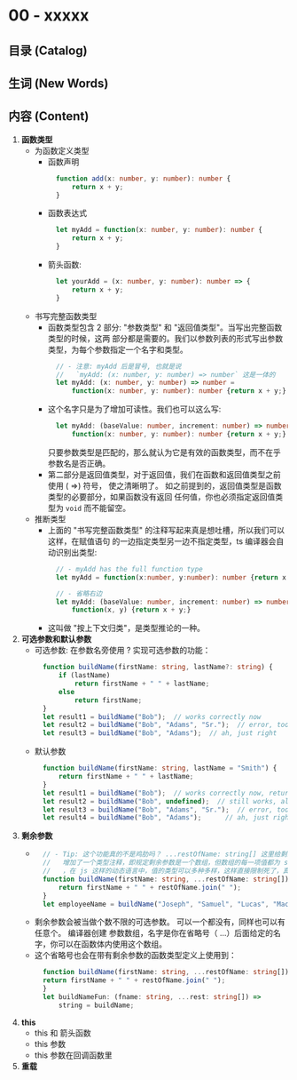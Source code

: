 # 00 - xxxxx

## 目录 (Catalog)



## 生词 (New Words)



## 内容 (Content)
1. **函数类型**
    + 为函数定义类型
        - 函数声明
          ```typescript
            function add(x: number, y: number): number {
                return x + y;
            }
          ```
        - 函数表达式
          ```typescript
            let myAdd = function(x: number, y: number): number {
                return x + y;
            }
          ```
        - 箭头函数:
          ```typescript
            let yourAdd = (x: number, y: number): number => {
                return x + y;
            }
          ```
    + 书写完整函数类型
        - 函数类型包含 2 部分: "参数类型" 和 "返回值类型"。当写出完整函数类型的时候，这两
          部分都是需要的。我们以参数列表的形式写出参数类型，为每个参数指定一个名字和类型。
          ```typescript
            // - 注意: myAdd 后是冒号, 也就是说 
            //   `myAdd: (x: number, y: number) => number` 这是一体的
            let myAdd: (x: number, y: number) => number = 
                function(x: number, y: number): number {return x + y;}
          ```
        - 这个名字只是为了增加可读性。我们也可以这么写:
          ```typescript
            let myAdd: (baseValue: number, increment: number) => number = 
                function(x: number, y: number): number {return x + y;}
          ```
          只要参数类型是匹配的，那么就认为它是有效的函数类型，而不在乎参数名是否正确。
        - 第二部分是返回值类型，对于返回值，我们在函数和返回值类型之前使用 ( =>) 符号，
          使之清晰明了。 如之前提到的，返回值类型是函数类型的必要部分，如果函数没有返回
          任何值，你也必须指定返回值类型为 `void` 而不能留空。
    + 推断类型
        - 上面的 "书写完整函数类型" 的注释写起来真是想吐槽，所以我们可以这样，在赋值语句
          的一边指定类型另一边不指定类型，ts 编译器会自动识别出类型:
          ```typescript
            // - myAdd has the full function type
            let myAdd = function(x:number, y:number): number {return x + y;}
          ```
          ```typescript
            // - 省略右边
            let myAdd: (baseValue: number, increment: number) => number =  
                function(x, y) {return x + y;}
          ```
        - 这叫做 "按上下文归类"，是类型推论的一种。
2. **可选参数和默认参数**
    + 可选参数: 在参数名旁使用 ? 实现可选参数的功能：
      ```typescript
        function buildName(firstName: string, lastName?: string) {
            if (lastName)
                return firstName + " " + lastName;
            else
                return firstName;
        }
        let result1 = buildName("Bob");  // works correctly now
        let result2 = buildName("Bob", "Adams", "Sr.");  // error, too many parameters
        let result3 = buildName("Bob", "Adams");  // ah, just right
      ```
    + 默认参数
      ```typescript
        function buildName(firstName: string, lastName = "Smith") {
            return firstName + " " + lastName;
        }
        let result1 = buildName("Bob");  // works correctly now, returns "Bob Smith"
        let result2 = buildName("Bob", undefined);  // still works, also returns "Bob Smith"
        let result3 = buildName("Bob", "Adams", "Sr.");  // error, too many parameters
        let result4 = buildName("Bob", "Adams");      // ah, just right
      ```  
3. **剩余参数**
    + ```typescript
        // - Tip: 这个功能真的不是鸡肋吗？ ...restOfName: string[] 这里给剩余参数
        //   增加了一个类型注释，即规定剩余参数是一个数组，但数组的每一项值都为 string 值
        //   ，在 js 这样的动态语言中，值的类型可以多种多样，这样直接限制死了，真的合适吗？
        function buildName(firstName: string, ...restOfName: string[]) {
            return firstName + " " + restOfName.join(" ");
        }
        let employeeName = buildName("Joseph", "Samuel", "Lucas", "MacKinzie");
      ```
    + 剩余参数会被当做个数不限的可选参数。 可以一个都没有，同样也可以有任意个。 编译器创建
      参数数组，名字是你在省略号（ ...）后面给定的名字，你可以在函数体内使用这个数组。 
    + 这个省略号也会在带有剩余参数的函数类型定义上使用到：
      ```typescript
        function buildName(firstName: string, ...restOfName: string[]) {
        return firstName + " " + restOfName.join(" ");
        }
        let buildNameFun: (fname: string, ...rest: string[]) => 
            string = buildName;
      ```
4. **this**
    + this 和 箭头函数
    + this 参数
    + this 参数在回调函数里
5. **重载**    

